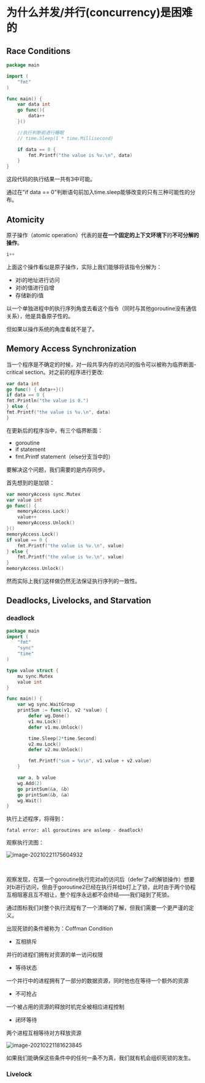 # 为什么并发/并行(concurrency)是困难的

## Race Conditions

```go
package main

import (
	"fmt"
)

func main() {
	var data int
	go func(){
		data++
	}()

	//执行判断前进行睡眠
	// time.Sleep(1 * time.Millisecond)

	if data == 0 {
		fmt.Printf("the value is %v.\n", data)
	}
}

```



这段代码的执行结果一共有3中可能。

通过在"if data == 0"判断语句前加入time.sleep能够改变的只有三种可能性的分布。



## Atomicity

原子操作（atomic operation）代表的是**在一个固定的上下文环境下**的**不可分解的操作**。

```go
i++
```

上面这个操作看似是原子操作，实际上我们能够将该指令分解为：

* 对i的地址进行访问
* 对i的值进行自增
* 存储新的i值

以一个单独进程中的执行序列角度去看这个指令（同时与其他goroutine没有通信关系），他是具备原子性的。

但如果以操作系统的角度看就不是了。



## Memory Access Synchronization

当一个程序是不确定的时候，对一段共享内存的访问的指令可以被称为临界断面-critical section。对之前的程序进行更改:

```go
var data int
go func() { data++}()
if data == 0 {
fmt.Println("the value is 0.")
} else {
fmt.Printf("the value is %v.\n", data)
}
```

在更新后的程序当中，有三个临界断面：

* goroutine
* if statement
* fmt.Printf statement（else分支当中的）

要解决这个问题，我们需要的是内存同步。

首先想到的是加锁：

```go
var memoryAccess sync.Mutex
var value int
go func() {
	memoryAccess.Lock()
	value++
	memoryAccess.Unlock()
}()
memoryAccess.Lock()
if value == 0 {
	fmt.Printf("the value is %v.\n", value)
} else {
	fmt.Printf("the value is %v.\n", value)
}
memoryAccess.Unlock()
```

然而实际上我们这样做仍然无法保证执行序列的一致性。



## Deadlocks, Livelocks, and Starvation

### deadlock

```go
package main
import (
	"fmt"
	"sync"
	"time"
)

type value struct {
	mu sync.Mutex
	value int
}

func main() {
	var wg sync.WaitGroup
	printSum := func(v1, v2 *value) {
		defer wg.Done()
		v1.mu.Lock()
		defer v1.mu.Unlock()

		time.Sleep(2*time.Second)
		v2.mu.Lock()
		defer v2.mu.Unlock()

		fmt.Printf("sum = %v\n", v1.value + v2.value)
	}

	var a, b value
	wg.Add(2)
	go printSum(&a, &b)
	go printSum(&b, &a)
	wg.Wait()
}
```

执行上述程序，将得到：

```shell
fatal error: all goroutines are asleep - deadlock!
```

观察执行流图：

![image-20210221175604932](C:\Users\Administrator\AppData\Roaming\Typora\typora-user-images\image-20210221175604932.png)

​	

观察发现，在第一个goroutine执行完对a的访问后（defer了a的解锁操作）想要对b进行访问，但由于goroutine2已经在执行并给b打上了锁，此时由于两个协程互相阻塞且互不相让，整个程序永远都不会终结——我们碰到了死锁。

通过图标我们对整个执行流程有了一个清晰的了解，但我们需要一个更严谨的定义。

出现死锁的条件被称为：Coffman Condition

* 互相排斥

并行的进程们拥有对资源的单一访问权限

* 等待状态

一个并行中的进程拥有了一部分的数据资源，同时他也在等待一个额外的资源

* 不可抢占

一个被占用的资源的释放时机完全被相应进程控制

* 闭环等待

两个进程互相等待对方释放资源

![image-20210221181623845](C:\Users\Administrator\AppData\Roaming\Typora\typora-user-images\image-20210221181623845.png)



如果我们能确保这些条件中的任何一条不为真，我们就有机会组织死锁的发生。



### Livelock

